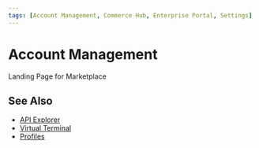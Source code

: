 ```yaml
---
tags: [Account Management, Commerce Hub, Enterprise Portal, Settings]
---
```


# Account Management

Landing Page for Marketplace

## See Also

- [API Explorer](../api/?type=post&path=/payments/v1/charges)
- [Virtual Terminal](?path=docs/Resources/Guides/Enterprise-Portal/Virtual-Terminal.md)
- [Profiles](?path=docs/Resources/Guides/Enterprise-Portal/Profiles.md)
